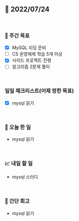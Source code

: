## 📅 2022/07/24

<br/>

### 🏹 주간 목표

- [x] MySQL 리딩 준비
- [ ] CS 운영체제 학습 5개 이상
- [x] 사이드 프로젝트 진행
- [ ] 알고리즘 2문제 풀이

<br/>

### 일일 체크리스트(어제 정한 목표)

- [x] mysql 읽기

<br/>

### 💯 오늘 한 일

- mysql 읽기

<br/>

### 📈 내일 할 일

- mysql 스터디

<br/>

### 🧐 간단 회고

- mysql 읽기
